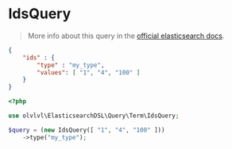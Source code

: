 # IdsQuery

> More info about this query in the [official elasticsearch docs][1].

```json
{
    "ids" : {
        "type" : "my_type",
        "values": [ "1", "4", "100" ]
    }
}
```
```php
<?php

use olvlvl\ElasticsearchDSL\Query\Term\IdsQuery;

$query = (new IdsQuery([ "1", "4", "100" ]))
    ->type("my_type");
```





[1]: https://www.elastic.co/guide/en/elasticsearch/reference/5.6/query-dsl-ids-query.html

